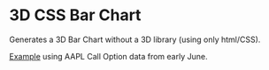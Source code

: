 # 3D CSS Bar Chart

Generates a 3D Bar Chart without a 3D library (using only html/CSS).

[Example](https://gregmeldrum.github.io/3DCssBarChart) using AAPL Call Option data from early June.
